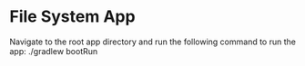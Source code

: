 # File System App

Navigate to the root app directory and run the following command to run the app:
./gradlew bootRun
